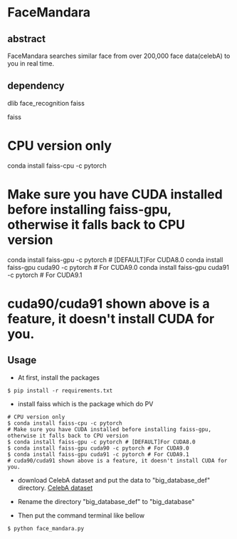 # FaceMandara
## abstract
FaceMandara searches similar face from over 200,000 face data(celebA) to you in real time.


## dependency
dlib
face_recognition
faiss

faiss
# CPU version only
conda install faiss-cpu -c pytorch
# Make sure you have CUDA installed before installing faiss-gpu, otherwise it falls back to CPU version
conda install faiss-gpu -c pytorch # [DEFAULT]For CUDA8.0
conda install faiss-gpu cuda90 -c pytorch # For CUDA9.0
conda install faiss-gpu cuda91 -c pytorch # For CUDA9.1
# cuda90/cuda91 shown above is a feature, it doesn't install CUDA for you.

## Usage
- At first, install the packages

```Tarminal
$ pip install -r requirements.txt
```
- install faiss which is the package which do PV
```
# CPU version only
$ conda install faiss-cpu -c pytorch
# Make sure you have CUDA installed before installing faiss-gpu, otherwise it falls back to CPU version
$ conda install faiss-gpu -c pytorch # [DEFAULT]For CUDA8.0
$ conda install faiss-gpu cuda90 -c pytorch # For CUDA9.0
$ conda install faiss-gpu cuda91 -c pytorch # For CUDA9.1
# cuda90/cuda91 shown above is a feature, it doesn't install CUDA for you.
```

- download CelebA dataset and put the data to "big_database_def" directory.
[CelebA dataset](http://mmlab.ie.cuhk.edu.hk/projects/CelebA.html)

- Rename the directory "big_database_def" to "big_database"

- Then put the command terminal like bellow

```Tarminal
$ python face_mandara.py
```

